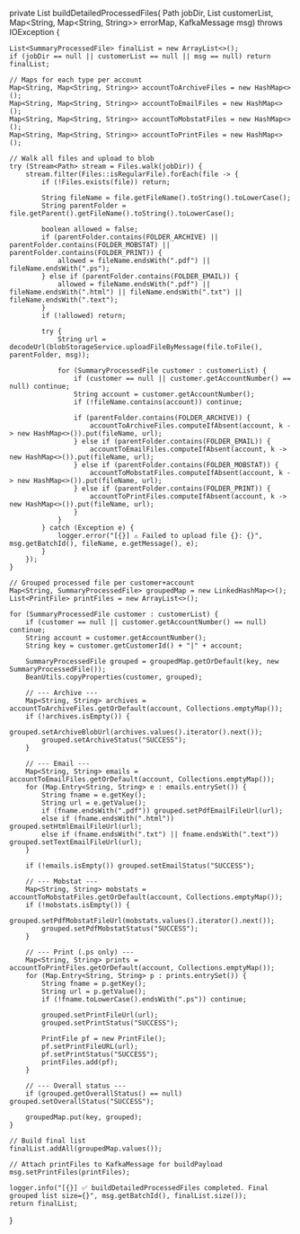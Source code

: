 private List<SummaryProcessedFile> buildDetailedProcessedFiles(
        Path jobDir,
        List<SummaryProcessedFile> customerList,
        Map<String, Map<String, String>> errorMap,
        KafkaMessage msg) throws IOException {

    List<SummaryProcessedFile> finalList = new ArrayList<>();
    if (jobDir == null || customerList == null || msg == null) return finalList;

    // Maps for each type per account
    Map<String, Map<String, String>> accountToArchiveFiles = new HashMap<>();
    Map<String, Map<String, String>> accountToEmailFiles = new HashMap<>();
    Map<String, Map<String, String>> accountToMobstatFiles = new HashMap<>();
    Map<String, Map<String, String>> accountToPrintFiles = new HashMap<>();

    // Walk all files and upload to blob
    try (Stream<Path> stream = Files.walk(jobDir)) {
        stream.filter(Files::isRegularFile).forEach(file -> {
            if (!Files.exists(file)) return;

            String fileName = file.getFileName().toString().toLowerCase();
            String parentFolder = file.getParent().getFileName().toString().toLowerCase();

            boolean allowed = false;
            if (parentFolder.contains(FOLDER_ARCHIVE) || parentFolder.contains(FOLDER_MOBSTAT) || parentFolder.contains(FOLDER_PRINT)) {
                allowed = fileName.endsWith(".pdf") || fileName.endsWith(".ps");
            } else if (parentFolder.contains(FOLDER_EMAIL)) {
                allowed = fileName.endsWith(".pdf") || fileName.endsWith(".html") || fileName.endsWith(".txt") || fileName.endsWith(".text");
            }
            if (!allowed) return;

            try {
                String url = decodeUrl(blobStorageService.uploadFileByMessage(file.toFile(), parentFolder, msg));

                for (SummaryProcessedFile customer : customerList) {
                    if (customer == null || customer.getAccountNumber() == null) continue;
                    String account = customer.getAccountNumber();
                    if (!fileName.contains(account)) continue;

                    if (parentFolder.contains(FOLDER_ARCHIVE)) {
                        accountToArchiveFiles.computeIfAbsent(account, k -> new HashMap<>()).put(fileName, url);
                    } else if (parentFolder.contains(FOLDER_EMAIL)) {
                        accountToEmailFiles.computeIfAbsent(account, k -> new HashMap<>()).put(fileName, url);
                    } else if (parentFolder.contains(FOLDER_MOBSTAT)) {
                        accountToMobstatFiles.computeIfAbsent(account, k -> new HashMap<>()).put(fileName, url);
                    } else if (parentFolder.contains(FOLDER_PRINT)) {
                        accountToPrintFiles.computeIfAbsent(account, k -> new HashMap<>()).put(fileName, url);
                    }
                }
            } catch (Exception e) {
                logger.error("[{}] ⚠️ Failed to upload file {}: {}", msg.getBatchId(), fileName, e.getMessage(), e);
            }
        });
    }

    // Grouped processed file per customer+account
    Map<String, SummaryProcessedFile> groupedMap = new LinkedHashMap<>();
    List<PrintFile> printFiles = new ArrayList<>();

    for (SummaryProcessedFile customer : customerList) {
        if (customer == null || customer.getAccountNumber() == null) continue;
        String account = customer.getAccountNumber();
        String key = customer.getCustomerId() + "|" + account;

        SummaryProcessedFile grouped = groupedMap.getOrDefault(key, new SummaryProcessedFile());
        BeanUtils.copyProperties(customer, grouped);

        // --- Archive ---
        Map<String, String> archives = accountToArchiveFiles.getOrDefault(account, Collections.emptyMap());
        if (!archives.isEmpty()) {
            grouped.setArchiveBlobUrl(archives.values().iterator().next());
            grouped.setArchiveStatus("SUCCESS");
        }

        // --- Email ---
        Map<String, String> emails = accountToEmailFiles.getOrDefault(account, Collections.emptyMap());
        for (Map.Entry<String, String> e : emails.entrySet()) {
            String fname = e.getKey();
            String url = e.getValue();
            if (fname.endsWith(".pdf")) grouped.setPdfEmailFileUrl(url);
            else if (fname.endsWith(".html")) grouped.setHtmlEmailFileUrl(url);
            else if (fname.endsWith(".txt") || fname.endsWith(".text")) grouped.setTextEmailFileUrl(url);
        }

        if (!emails.isEmpty()) grouped.setEmailStatus("SUCCESS");

        // --- Mobstat ---
        Map<String, String> mobstats = accountToMobstatFiles.getOrDefault(account, Collections.emptyMap());
        if (!mobstats.isEmpty()) {
            grouped.setPdfMobstatFileUrl(mobstats.values().iterator().next());
            grouped.setPdfMobstatStatus("SUCCESS");
        }

        // --- Print (.ps only) ---
        Map<String, String> prints = accountToPrintFiles.getOrDefault(account, Collections.emptyMap());
        for (Map.Entry<String, String> p : prints.entrySet()) {
            String fname = p.getKey();
            String url = p.getValue();
            if (!fname.toLowerCase().endsWith(".ps")) continue;

            grouped.setPrintFileUrl(url);
            grouped.setPrintStatus("SUCCESS");

            PrintFile pf = new PrintFile();
            pf.setPrintFileURL(url);
            pf.setPrintStatus("SUCCESS");
            printFiles.add(pf);
        }

        // --- Overall status ---
        if (grouped.getOverallStatus() == null) grouped.setOverallStatus("SUCCESS");

        groupedMap.put(key, grouped);
    }

    // Build final list
    finalList.addAll(groupedMap.values());

    // Attach printFiles to KafkaMessage for buildPayload
    msg.setPrintFiles(printFiles);

    logger.info("[{}] ✅ buildDetailedProcessedFiles completed. Final grouped list size={}", msg.getBatchId(), finalList.size());
    return finalList;
}
